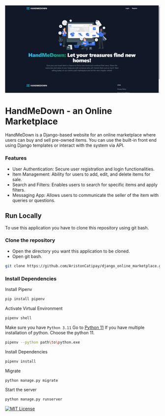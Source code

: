 ![HandMeDown](/readme_images/handmedown_desktop.png)

# HandMeDown - an Online Marketplace

HandMeDown is a Django-based website for an online marketplace where users can buy and sell pre-owned items. You can use the built-in front end using Django templates or interact with the system via API.

### Features

- User Authentication: Secure user registration and login functionalities.
- Item Management: Ability for users to add, edit, and delete items for sale.
- Search and Filters: Enables users to search for specific items and apply filters.
- Messaging App: Allows users to communicate the seller of the item with queries or questions.

## Run Locally

To use this application you have to clone this repository using git bash.

### Clone the repository

- Open the directory you want this application to be cloned.
- Open git bash.

```bash
git clone https://github.com/AristonCatipay/django_online_marketplace.git
```

### Install Dependencies

Install Pipenv

```bash
pip install pipenv
```

Activate Virtual Environment

```bash
pipenv shell
```

Make sure you have `Python 3.11`
Go to [Python 11](https://www.python.org/downloads/release/python-3119/)
If you have multiple installation of python. Choose the python 11.

```bash
pipenv --python path\to\python.exe
```

Install Dependencies

```bash
pipenv install
```

Migrate

```bash
python manage.py migrate
```

Start the server

```bash
python manage.py runserver
```

[![MIT License](https://img.shields.io/badge/License-MIT-green.svg)](https://choosealicense.com/licenses/mit/)
